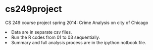 cs249project
============

CS 249 course project spring 2014: Crime Analysis on city of Chicago
</li><li>
Data are in separate csv files.
</li><li>
Run the R codes from 01 to 03 sequentially.
</li><li>
Summary and full analysis process are in the ipython notbook file.
